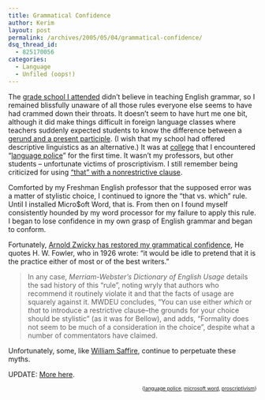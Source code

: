 ```yaml
---
title: Grammatical Confidence
author: Kerim
layout: post
permalink: /archives/2005/05/04/grammatical-confidence/
dsq_thread_id:
  - 825170056
categories:
  - Language
  - Unfiled (oops!)
---
```

The <a href="http://www.unis.org/" onclick="_gaq.push(['_trackEvent', 'outbound-article', 'http://www.unis.org/', 'grade school I attended']);" >grade school I attended</a> didn&#8217;t believe in teaching English grammar, so I remained blissfully unaware of all those rules everyone else seems to have had crammed down their throats. It doesn&#8217;t seem to have hurt me one bit, although it did make things difficult in foreign language classes where teachers suddenly expected students to know the difference between a <a href="http://en.wikipedia.org/wiki/Gerund#Some_differences_between_gerunds_and_the_present_participle" onclick="_gaq.push(['_trackEvent', 'outbound-article', 'http://en.wikipedia.org/wiki/Gerund#Some_differences_between_gerunds_and_the_present_participle', 'gerund and a present participle']);" >gerund and a present participle</a>. (I wish that my school had offered descriptive linguistics as an alternative.) It was at <a href="http://www.haverford.edu/" onclick="_gaq.push(['_trackEvent', 'outbound-article', 'http://www.haverford.edu/', 'college']);" >college</a> that I encountered &#8220;<a href="http://wiki.oxus.net/Language_Police" onclick="_gaq.push(['_trackEvent', 'outbound-article', 'http://wiki.oxus.net/Language_Police', 'language police']);" >language police</a>&#8221; for the first time. It wasn&#8217;t my professors, but other students &#8211; unfortunate victims of proscriptivism. I still remember being criticized for using <a href="http://www.protrainco.com/info/essays/pronouns.htm#which-that" onclick="_gaq.push(['_trackEvent', 'outbound-article', 'http://www.protrainco.com/info/essays/pronouns.htm#which-that', '&#8220;that&#8221; with a nonrestrictive clause']);" >&#8220;that&#8221; with a nonrestrictive clause</a>.

Comforted by my Freshman English professor that the supposed error was a matter of stylistic choice, I continued to ignore the &#8220;that vs. which&#8221; rule. Until I installed Micro$oft Word, that is. From then on I found myself consistently hounded by my word processor for my failure to apply this rule. I began to lose confidence in my own grasp of English grammar and began to conform.

Fortunately, <a href="http://itre.cis.upenn.edu/~myl/languagelog/archives/002124.html" onclick="_gaq.push(['_trackEvent', 'outbound-article', 'http://itre.cis.upenn.edu/~myl/languagelog/archives/002124.html', 'Arnold Zwicky has restored my grammatical confidence']);" >Arnold Zwicky has restored my grammatical confidence</a>, He quotes H. W. Fowler, who in 1926 wrote: &#8220;it would be idle to pretend that it is the practice either of most or of the best writers.&#8221;

> In any case, *Merriam-Webster&#8217;s Dictionary of English Usage* details the sad history of this &#8220;rule&#8221;, noting wryly that authors who recommend it routinely violate it and that the facts of usage are squarely against it. MWDEU concludes, &#8220;You can use either *which* or *that* to introduce a restrictive clause&#8211;the grounds for your choice should be stylistic&#8221; (as it was for Bellow), and adds, &#8220;Formality does not seem to be much of a consideration in the choice&#8221;, despite what a number of commentators have claimed.

Unfortunately, some, like <a href="http://www.nytimes.com/2005/05/01/magazine/01ONLANGUAGE.html?ex=1272686400&#038;en=4230f9f788d16fb1&#038;ei=5090&#038;partner=rssuserland&#038;emc=rss" onclick="_gaq.push(['_trackEvent', 'outbound-article', 'http://www.nytimes.com/2005/05/01/magazine/01ONLANGUAGE.html?ex=1272686400&en=4230f9f788d16fb1&ei=5090&partner=rssuserland&emc=rss', 'William Saffire']);" >William Saffire</a>, continue to perpetuate these myths.

UPDATE: <a href="http://itre.cis.upenn.edu/~myl/languagelog/archives/002146.html" onclick="_gaq.push(['_trackEvent', 'outbound-article', 'http://itre.cis.upenn.edu/~myl/languagelog/archives/002146.html', 'More here']);" >More here</a>.<!-- technorati tags start -->

<div style="text-align:right;">
  <span style="font-size:x-small;">{<a href="http://technorati.com/tag/language police" onclick="_gaq.push(['_trackEvent', 'outbound-article', 'http://technorati.com/tag/language police', 'language police']);"  rel="tag">language police</a>, <a href="http://technorati.com/tag/microsoft word" onclick="_gaq.push(['_trackEvent', 'outbound-article', 'http://technorati.com/tag/microsoft word', 'microsoft word']);"  rel="tag">microsoft word</a>, <a href="http://technorati.com/tag/proscriptivism" onclick="_gaq.push(['_trackEvent', 'outbound-article', 'http://technorati.com/tag/proscriptivism', 'proscriptivism']);"  rel="tag">proscriptivism</a>}</span>


<!-- technorati tags end -->

